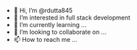 - 👋 Hi, I’m @rdutta845
- 👀 I’m interested in full stack development
- 🌱 I’m currently learning ...
- 💞️ I’m looking to collaborate on ...
- 📫 How to reach me ...

<!---
rdutta845/rdutta845 is a ✨ special ✨ repository because its `README.md` (this file) appears on your GitHub profile.
You can click the Preview link to take a look at your changes.
--->
